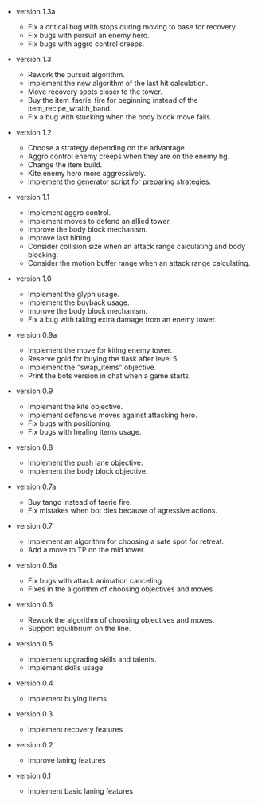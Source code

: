 * version 1.3a
  - Fix a critical bug with stops during moving to base for recovery.
  - Fix bugs with pursuit an enemy hero.
  - Fix bugs with aggro control creeps.

* version 1.3
  - Rework the pursuit algorithm.
  - Implement the new algorithm of the last hit calculation.
  - Move recovery spots closer to the tower.
  - Buy the item_faerie_fire for beginning instead of the item_recipe_wraith_band.
  - Fix a bug with stucking when the body block move fails.

* version 1.2
  - Choose a strategy depending on the advantage.
  - Aggro control enemy creeps when they are on the enemy hg.
  - Change the item build.
  - Kite enemy hero more aggressively.
  - Implement the generator script for preparing strategies.

* version 1.1
  - Implement aggro control.
  - Implement moves to defend an allied tower.
  - Improve the body block mechanism.
  - Improve last hitting.
  - Consider collision size when an attack range calculating and body blocking.
  - Consider the motion buffer range when an attack range calculating.

* version 1.0
  - Implement the glyph usage.
  - Implement the buyback usage.
  - Improve the body block mechanism.
  - Fix a bug with taking extra damage from an enemy tower.

* version 0.9a
  - Implement the move for kiting enemy tower.
  - Reserve gold for buying the flask after level 5.
  - Implement the "swap_items" objective.
  - Print the bots version in chat when a game starts.

* version 0.9
  - Implement the kite objective.
  - Implement defensive moves against attacking hero.
  - Fix bugs with positioning.
  - Fix bugs with healing items usage.

* version 0.8
  - Implement the push lane objective.
  - Implement the body block objective.

* version 0.7a
  - Buy tango instead of faerie fire.
  - Fix mistakes when bot dies because of agressive actions.

* version 0.7
  - Implement an algorithm for choosing a safe spot for retreat.
  - Add a move to TP on the mid tower.

* version 0.6a
  - Fix bugs with attack animation canceling
  - Fixes in the algorithm of choosing objectives and moves

* version 0.6
  - Rework the algorithm of choosing objectives and moves.
  - Support equilibrium on the line.

* version 0.5
  - Implement upgrading skills and talents.
  - Implement skills usage.

* version 0.4
  - Implement buying items

* version 0.3
  - Implement recovery features

* version 0.2
  - Improve laning features

* version 0.1
  - Implement basic laning features
